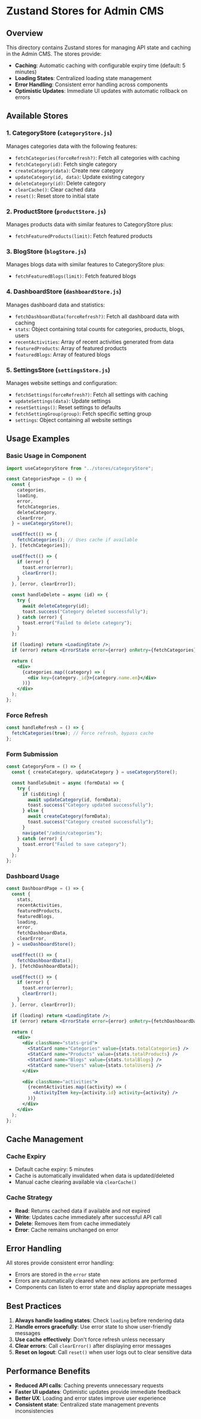 # Zustand Stores for Admin CMS

## Overview

This directory contains Zustand stores for managing API state and caching in the Admin CMS. The stores provide:

- **Caching**: Automatic caching with configurable expiry time (default: 5 minutes)
- **Loading States**: Centralized loading state management
- **Error Handling**: Consistent error handling across components
- **Optimistic Updates**: Immediate UI updates with automatic rollback on errors

## Available Stores

### 1. CategoryStore (`categoryStore.js`)

Manages categories data with the following features:

- `fetchCategories(forceRefresh?)`: Fetch all categories with caching
- `fetchCategory(id)`: Fetch single category
- `createCategory(data)`: Create new category
- `updateCategory(id, data)`: Update existing category
- `deleteCategory(id)`: Delete category
- `clearCache()`: Clear cached data
- `reset()`: Reset store to initial state

### 2. ProductStore (`productStore.js`)

Manages products data with similar features to CategoryStore plus:

- `fetchFeaturedProducts(limit)`: Fetch featured products

### 3. BlogStore (`blogStore.js`)

Manages blogs data with similar features to CategoryStore plus:

- `fetchFeaturedBlogs(limit)`: Fetch featured blogs

### 4. DashboardStore (`dashboardStore.js`)

Manages dashboard data and statistics:

- `fetchDashboardData(forceRefresh?)`: Fetch all dashboard data with caching
- `stats`: Object containing total counts for categories, products, blogs, users
- `recentActivities`: Array of recent activities generated from data
- `featuredProducts`: Array of featured products
- `featuredBlogs`: Array of featured blogs

### 5. SettingsStore (`settingsStore.js`)

Manages website settings and configuration:

- `fetchSettings(forceRefresh?)`: Fetch all settings with caching
- `updateSettings(data)`: Update settings
- `resetSettings()`: Reset settings to defaults
- `fetchSettingGroup(group)`: Fetch specific setting group
- `settings`: Object containing all website settings

## Usage Examples

### Basic Usage in Component

```jsx
import useCategoryStore from "../stores/categoryStore";

const CategoriesPage = () => {
  const {
    categories,
    loading,
    error,
    fetchCategories,
    deleteCategory,
    clearError,
  } = useCategoryStore();

  useEffect(() => {
    fetchCategories(); // Uses cache if available
  }, [fetchCategories]);

  useEffect(() => {
    if (error) {
      toast.error(error);
      clearError();
    }
  }, [error, clearError]);

  const handleDelete = async (id) => {
    try {
      await deleteCategory(id);
      toast.success("Category deleted successfully");
    } catch (error) {
      toast.error("Failed to delete category");
    }
  };

  if (loading) return <LoadingState />;
  if (error) return <ErrorState error={error} onRetry={fetchCategories} />;

  return (
    <div>
      {categories.map((category) => (
        <div key={category._id}>{category.name.en}</div>
      ))}
    </div>
  );
};
```

### Force Refresh

```jsx
const handleRefresh = () => {
  fetchCategories(true); // Force refresh, bypass cache
};
```

### Form Submission

```jsx
const CategoryForm = () => {
  const { createCategory, updateCategory } = useCategoryStore();

  const handleSubmit = async (formData) => {
    try {
      if (isEditing) {
        await updateCategory(id, formData);
        toast.success("Category updated successfully");
      } else {
        await createCategory(formData);
        toast.success("Category created successfully");
      }
      navigate("/admin/categories");
    } catch (error) {
      toast.error("Failed to save category");
    }
  };
};
```

### Dashboard Usage

```jsx
const DashboardPage = () => {
  const {
    stats,
    recentActivities,
    featuredProducts,
    featuredBlogs,
    loading,
    error,
    fetchDashboardData,
    clearError,
  } = useDashboardStore();

  useEffect(() => {
    fetchDashboardData();
  }, [fetchDashboardData]);

  useEffect(() => {
    if (error) {
      toast.error(error);
      clearError();
    }
  }, [error, clearError]);

  if (loading) return <LoadingState />;
  if (error) return <ErrorState error={error} onRetry={fetchDashboardData} />;

  return (
    <div>
      <div className="stats-grid">
        <StatCard name="Categories" value={stats.totalCategories} />
        <StatCard name="Products" value={stats.totalProducts} />
        <StatCard name="Blogs" value={stats.totalBlogs} />
        <StatCard name="Users" value={stats.totalUsers} />
      </div>

      <div className="activities">
        {recentActivities.map((activity) => (
          <ActivityItem key={activity.id} activity={activity} />
        ))}
      </div>
    </div>
  );
};
```

## Cache Management

### Cache Expiry

- Default cache expiry: 5 minutes
- Cache is automatically invalidated when data is updated/deleted
- Manual cache clearing available via `clearCache()`

### Cache Strategy

- **Read**: Returns cached data if available and not expired
- **Write**: Updates cache immediately after successful API call
- **Delete**: Removes item from cache immediately
- **Error**: Cache remains unchanged on error

## Error Handling

All stores provide consistent error handling:

- Errors are stored in the `error` state
- Errors are automatically cleared when new actions are performed
- Components can listen to error state and display appropriate messages

## Best Practices

1. **Always handle loading states**: Check `loading` before rendering data
2. **Handle errors gracefully**: Use error state to show user-friendly messages
3. **Use cache effectively**: Don't force refresh unless necessary
4. **Clear errors**: Call `clearError()` after displaying error messages
5. **Reset on logout**: Call `reset()` when user logs out to clear sensitive data

## Performance Benefits

- **Reduced API calls**: Caching prevents unnecessary requests
- **Faster UI updates**: Optimistic updates provide immediate feedback
- **Better UX**: Loading and error states improve user experience
- **Consistent state**: Centralized state management prevents inconsistencies
